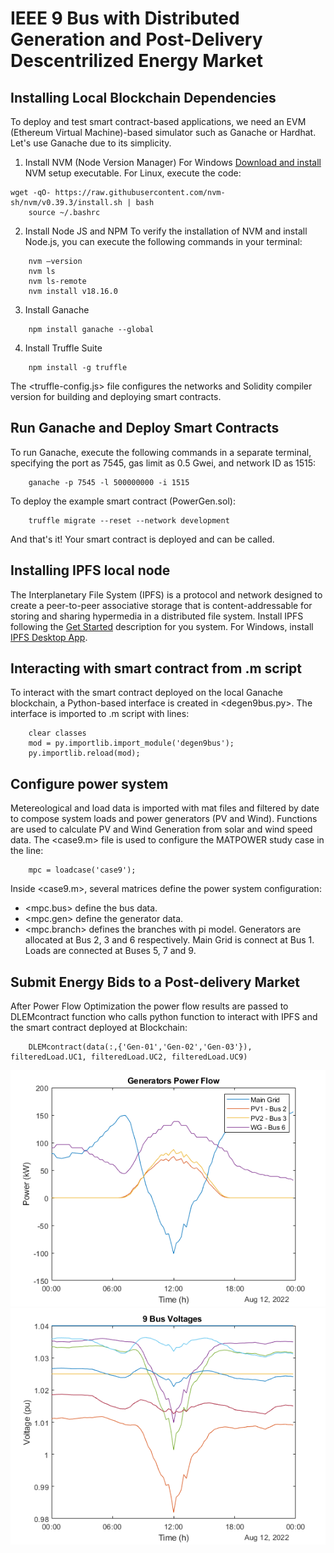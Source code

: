 # IEEE 9 Bus with Distributed Generation and Post-Delivery Descentrilized Energy Market

## Installing Local Blockchain Dependencies

To deploy and test smart contract-based applications, we need an EVM (Ethereum Virtual Machine)-based simulator such as Ganache or Hardhat. Let's use Ganache due to its simplicity.
1. Install NVM (Node Version Manager) 
For Windows [Download and install](https://github.com/coreybutler/nvm-windows/releases) NVM setup executable.
For Linux, execute the code:

```shell
wget -qO- https://raw.githubusercontent.com/nvm-sh/nvm/v0.39.3/install.sh | bash
    source ~/.bashrc
```
2. Install Node JS and NPM
To verify the installation of NVM and install Node.js, you can execute the following commands in your terminal:

```shell
    nvm –version
    nvm ls
    nvm ls-remote
    nvm install v18.16.0
```
3. Install Ganache 

```shell
    npm install ganache --global
```

4. Install Truffle Suite

```shell
    npm install -g truffle
```
The <truffle-config.js> file configures the networks and Solidity compiler version for building and deploying smart contracts.

## Run Ganache and Deploy Smart Contracts
To run Ganache, execute the following commands in a separate terminal, specifying the port as 7545, gas limit as 0.5 Gwei, and network ID as 1515:

```shell
    ganache -p 7545 -l 500000000 -i 1515
```
To deploy the example smart contract (PowerGen.sol):
```shell
    truffle migrate --reset --network development
```
And that's it! Your smart contract is deployed and can be called.

## Installing IPFS local node
The Interplanetary File System (IPFS) is a protocol and network designed to create a peer-to-peer associative storage that is content-addressable for storing and sharing hypermedia in a distributed file system.
Install IPFS following the [Get Started](https://docs.ipfs.tech/install/) description for you system. For Windows, install [IPFS Desktop App](https://docs.ipfs.tech/install/ipfs-desktop/#windows).


## Interacting with smart contract from .m script
To interact with the smart contract deployed on the local Ganache blockchain, a Python-based interface is created in <degen9bus.py>. The interface is imported to .m script with lines:

```shell
    clear classes
    mod = py.importlib.import_module('degen9bus');
    py.importlib.reload(mod);
```

## Configure power system
Metereological and load data is imported with mat files and filtered by date to compose system loads and power generators (PV and Wind). Functions are used to calculate PV and Wind Generation from solar and wind speed data. 
The <case9.m> file is used to configure the MATPOWER study case in the line:

```shell
    mpc = loadcase('case9');
```   
Inside <case9.m>, several matrices define the power system configuration:
* <mpc.bus> define the bus data.
* <mpc.gen> define the generator data.
* <mpc.branch> defines the branches with pi model.
Generators are allocated at Bus 2, 3 and 6 respectively. Main Grid is connect at Bus 1. Loads are connected at Buses 5, 7 and 9.

## Submit Energy Bids to a Post-delivery Market
After Power Flow Optimization the power flow results are passed to DLEMcontract function who calls python function to interact with IPFS and the smart contract deployed at Blockchain:

```shell
    DLEMcontract(data(:,{'Gen-01','Gen-02','Gen-03'}), filteredLoad.UC1, filteredLoad.UC2, filteredLoad.UC9)
```

![Power Flow Results](./PowerFlow.png)
![Buses Voltages](./BusVoltages.png)